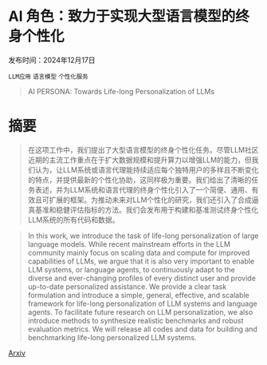 # AI 角色：致力于实现大型语言模型的终身个性化

发布时间：2024年12月17日

`LLM应用` `语言模型` `个性化服务`

> AI PERSONA: Towards Life-long Personalization of LLMs

# 摘要

> 在这项工作中，我们提出了大型语言模型的终身个性化任务。尽管LLM社区近期的主流工作重点在于扩大数据规模和提升算力以增强LLM的能力，但我们认为，让LLM系统或语言代理能持续适应每个独特用户的多样且不断变化的特点，并提供最新的个性化协助，这同样极为重要。我们给出了清晰的任务表述，并为LLM系统和语言代理的终身个性化引入了一个简便、通用、有效且可扩展的框架。为推动未来对LLM个性化的研究，我们还引入了合成逼真基准和稳健评估指标的方法。我们会发布用于构建和基准测试终身个性化LLM系统的所有代码和数据。

> In this work, we introduce the task of life-long personalization of large language models. While recent mainstream efforts in the LLM community mainly focus on scaling data and compute for improved capabilities of LLMs, we argue that it is also very important to enable LLM systems, or language agents, to continuously adapt to the diverse and ever-changing profiles of every distinct user and provide up-to-date personalized assistance. We provide a clear task formulation and introduce a simple, general, effective, and scalable framework for life-long personalization of LLM systems and language agents. To facilitate future research on LLM personalization, we also introduce methods to synthesize realistic benchmarks and robust evaluation metrics. We will release all codes and data for building and benchmarking life-long personalized LLM systems.

[Arxiv](https://arxiv.org/abs/2412.13103)